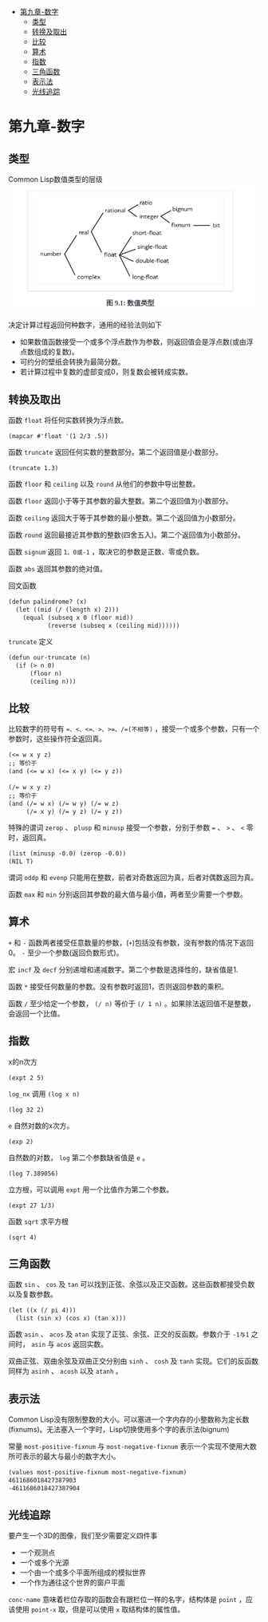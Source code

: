 - [第九章-数字](#sec-1)
  - [类型](#sec-1-1)
  - [转换及取出](#sec-1-2)
  - [比较](#sec-1-3)
  - [算术](#sec-1-4)
  - [指数](#sec-1-5)
  - [三角函数](#sec-1-6)
  - [表示法](#sec-1-7)
  - [光线追踪](#sec-1-8)

# 第九章-数字<a id="sec-1"></a>

## 类型<a id="sec-1-1"></a>

Common Lisp数值类型的层级 ![img](./images/number1.png)

决定计算过程返回何种数字，通用的经验法则如下

-   如果数值函数接受一个或多个浮点数作为参数，则返回值会是浮点数(或由浮点数组成的复数)。
-   可约分的壁纸会转换为最简分数。
-   若计算过程中复数的虚部变成0，则复数会被转成实数。

## 转换及取出<a id="sec-1-2"></a>

函数 `float` 将任何实数转换为浮点数。

```common-lisp
(mapcar #'float '(1 2/3 .5))
```

函数 `truncate` 返回任何实数的整数部分。第二个返回值是小数部分。

```common-lisp
(truncate 1.3)
```

函数 `floor` 和 `ceiling` 以及 `round` 从他们的参数中导出整数。

函数 `floor` 返回小于等于其参数的最大整数。第二个返回值为小数部分。

函数 `ceiling` 返回大于等于其参数的最小整数。第二个返回值为小数部分。

函数 `round` 返回最接近其参数的整数(四舍五入)。第二个返回值为小数部分。

函数 `signum` 返回 `1、0或-1` ，取决它的参数是正数、零或负数。

函数 `abs` 返回其参数的绝对值。

回文函数

```common-lisp
(defun palindrome? (x)
  (let ((mid (/ (length x) 2)))
    (equal (subseq x 0 (floor mid))
           (reverse (subseq x (ceiling mid))))))
```

`truncate` 定义

```common-lisp
(defun our-truncate (n)
  (if (> n 0)
      (floor n)
      (ceiling n)))
```

## 比较<a id="sec-1-3"></a>

比较数字的符号有 `=、<、<=、>、>=、/=(不相等)` ，接受一个或多个参数，只有一个参数时，这些操作符全返回真。

```common-lisp
(<= w x y z)
;; 等价于
(and (<= w x) (<= x y) (<= y z))

(/= w x y z)
;; 等价于
(and (/= w x) (/= w y) (/= w z)
     (/= x y) (/= y z) (/= y z))
```

特殊的谓词 `zerop` 、 `plusp` 和 `minusp` 接受一个参数，分别于参数 `=` 、 `>` 、 `<` 零时，返回真。

```common-lisp
(list (minusp -0.0) (zerop -0.0))
(NIL T)
```

谓词 `oddp` 和 `evenp` 只能用在整数，前者对奇数返回为真，后者对偶数返回为真。

函数 `max` 和 `min` 分别返回其参数的最大值与最小值，两者至少需要一个参数。

## 算术<a id="sec-1-4"></a>

`+` 和 `-` 函数两者接受任意数量的参数，(`+`)包括没有参数，没有参数的情况下返回0。 `-` 至少一个参数(返回负数形式)。

宏 `incf` 及 `decf` 分别递增和递减数字。第二个参数是选择性的，缺省值是1.

函数 `*` 接受任何数量的参数。没有参数时返回1，否则返回参数的乘积。

函数 `/` 至少给定一个参数， `(/ n)` 等价于 `(/ 1 n)` 。如果除法返回值不是整数，会返回一个比值。

## 指数<a id="sec-1-5"></a>

x的n次方

```common-lisp
(expt 2 5)
```

`log_nx` 调用 `(log x n)`

```common-lisp
(log 32 2)
```

`e` 自然对数的x次方。

```common-lisp
(exp 2)
```

自然数的对数， `log` 第二个参数缺省值是 `e` 。

```common-lisp
(log 7.389056)
```

立方根，可以调用 `expt` 用一个比值作为第二个参数。

```common-lisp
(expt 27 1/3)
```

函数 `sqrt` 求平方根

```common-lisp
(sqrt 4)
```

## 三角函数<a id="sec-1-6"></a>

函数 `sin` 、 `cos` 及 `tan` 可以找到正弦、余弦以及正交函数。这些函数都接受负数以及复数参数。

```common-lisp
(let ((x (/ pi 4)))
  (list (sin x) (cos x) (tan x)))
```

函数 `asin` 、 `acos` 及 `atan` 实现了正弦、余弦、正交的反函数。参数介于 `-1与1` 之间时， `asin` 与 `acos` 返回实数。

双曲正弦、双曲余弦及双曲正交分别由 `sinh` 、 `cosh` 及 `tanh` 实现。它们的反函数同样为 `asinh` 、 `acosh` 以及 `atanh` 。

## 表示法<a id="sec-1-7"></a>

Common Lisp没有限制整数的大小。可以塞进一个字内存的小整数称为定长数(fixnums)。无法塞入一个字时，Lisp切换使用多个字的表示法(bignum)

常量 `most-positive-fixnum` 与 `most-negative-fixnum` 表示一个实现不使用大数所可表示的最大与最小的数字大小。

```common-lisp
(values most-positive-fixnum most-negative-fixnum)
4611686018427387903
-4611686018427387904
```

## 光线追踪<a id="sec-1-8"></a>

要产生一个3D的图像，我们至少需要定义四件事

-   一个观测点
-   一个或多个光源
-   一个由一个或多个平面所组成的模拟世界
-   一个作为通往这个世界的窗户平面

`conc-name` 意味着栏位存取的函数会有跟栏位一样的名字，结构体是 `point` ，应该使用 `point-x` 取，但是可以使用 `x` 取结构体的属性值。
